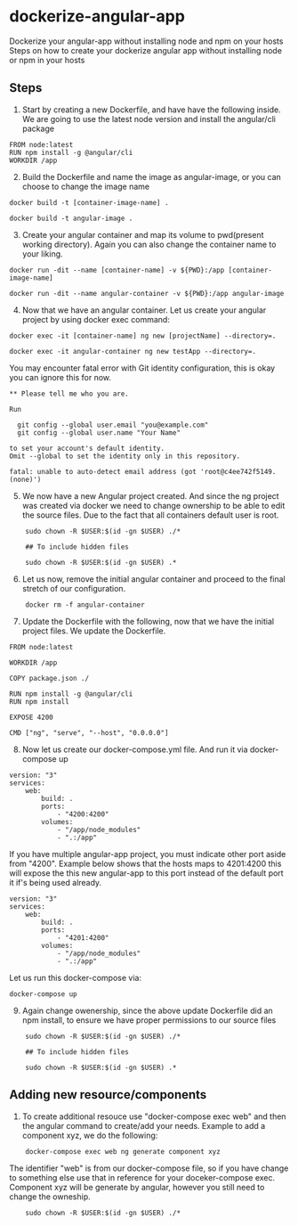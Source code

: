 # dockerize-angular-app
Dockerize your angular-app without installing node and npm on your hosts
Steps on how to create your dockerize angular app without installing node or npm in your hosts


## Steps

1. Start by creating a new Dockerfile, and have have the following inside. We are going to use the latest node version
and install the angular/cli package    

```
FROM node:latest
RUN npm install -g @angular/cli
WORKDIR /app
```


2. Build the Dockerfile and name the image as angular-image, or you can choose to change the image name

```
docker build -t [container-image-name] .

docker build -t angular-image .
```


3. Create your angular container and map its volume to pwd(present working directory). Again you can also change the container name to your liking.

```
docker run -dit --name [container-name] -v ${PWD}:/app [container-image-name]

docker run -dit --name angular-container -v ${PWD}:/app angular-image
```    


4. Now that we have an angular container. Let us create your angular project by using docker exec command:

```
docker exec -it [container-name] ng new [projectName] --directory=.
    
docker exec -it angular-container ng new testApp --directory=.
```

You may encounter fatal error with Git identity configuration, this is okay you can ignore this for now.

```
** Please tell me who you are.

Run

  git config --global user.email "you@example.com"
  git config --global user.name "Your Name"

to set your account's default identity.
Omit --global to set the identity only in this repository.

fatal: unable to auto-detect email address (got 'root@c4ee742f5149.(none)')

```


5. We now have a new Angular project created. And since the ng project was created via docker we need to change ownership to be able to edit 
the source files. Due to the fact that all containers default user is root.

```
    sudo chown -R $USER:$(id -gn $USER) ./*
    
    ## To include hidden files
    
    sudo chown -R $USER:$(id -gn $USER) .*
```


6. Let us now, remove the initial angular container and proceed to the final stretch of our configuration.

```
    docker rm -f angular-container
```


7. Update the Dockerfile with the following, now that we have the initial project files. We update the Dockerfile.


```
FROM node:latest

WORKDIR /app

COPY package.json ./

RUN npm install -g @angular/cli
RUN npm install

EXPOSE 4200

CMD ["ng", "serve", "--host", "0.0.0.0"]
```


8. Now let us create our docker-compose.yml file. And run it via docker-compose up

```
version: "3"
services:
    web:
        build: .
        ports:
            - "4200:4200"
        volumes:
            - "/app/node_modules"
            - ".:/app"
```

If you have multiple angular-app project, you must indicate other port aside from "4200". Example below shows that the hosts maps to 4201:4200 this will expose the this new
angular-app to this port instead of the default port it if's being used already.

```
version: "3"
services:
    web:
        build: .
        ports:
            - "4201:4200"
        volumes:
            - "/app/node_modules"
            - ".:/app"
```


Let us run this docker-compose via:

```
docker-compose up
```


9. Again change owenership, since the above update Dockerfile did an npm install, to ensure we have proper permissions to our source files

```
    sudo chown -R $USER:$(id -gn $USER) ./*
    
    ## To include hidden files
    
    sudo chown -R $USER:$(id -gn $USER) .*
```



## Adding new resource/components

1. To create additional resouce use "docker-compose exec web" and then the angular command to create/add your needs. Example to add a component xyz,
we do the following:

```
    docker-compose exec web ng generate component xyz
```
    
The identifier "web" is from our docker-compose file, so if you have change to something else 
use that in reference for your doceker-compose exec. Component xyz will be generate by 
angular, however you still need to change the owneship.

```    
    sudo chown -R $USER:$(id -gn $USER) ./*
```


